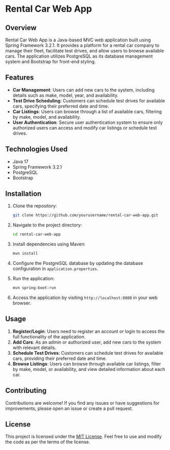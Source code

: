 # Rental Car Web App

## Overview

Rental Car Web App is a Java-based MVC web application built using Spring Framework 3.2.1. It provides a platform for a rental car company to manage their fleet, facilitate test drives, and allow users to browse available cars. The application utilizes PostgreSQL as its database management system and Bootstrap for front-end styling.

## Features

- **Car Management**: Users can add new cars to the system, including details such as make, model, year, and availability.
- **Test Drive Scheduling**: Customers can schedule test drives for available cars, specifying their preferred date and time.
- **Car Listings**: Users can browse through a list of available cars, filtering by make, model, and availability.
- **User Authentication**: Secure user authentication system to ensure only authorized users can access and modify car listings or schedule test drives.

## Technologies Used

- Java 17
- Spring Framework 3.2.1
- PostgreSQL
- Bootstrap

## Installation

1. Clone the repository:

    ```bash
    git clone https://github.com/yourusername/rental-car-web-app.git
    ```

2. Navigate to the project directory:

    ```bash
    cd rental-car-web-app
    ```

3. Install dependencies using Maven:

    ```bash
    mvn install
    ```

4. Configure the PostgreSQL database by updating the database configuration in `application.properties`.

5. Run the application:

    ```bash
    mvn spring-boot:run
    ```

6. Access the application by visiting `http://localhost:8080` in your web browser.

## Usage

1. **Register/Login**: Users need to register an account or login to access the full functionality of the application.
2. **Add Cars**: As an admin or authorized user, add new cars to the system with relevant details.
3. **Schedule Test Drives**: Customers can schedule test drives for available cars, providing their preferred date and time.
4. **Browse Listings**: Users can browse through available car listings, filter by make, model, or availability, and view detailed information about each car.

## Contributing

Contributions are welcome! If you find any issues or have suggestions for improvements, please open an issue or create a pull request.

## License

This project is licensed under the [MIT License](https://choosealicense.com/licenses/mit/). Feel free to use and modify the code as per the terms of the license.
